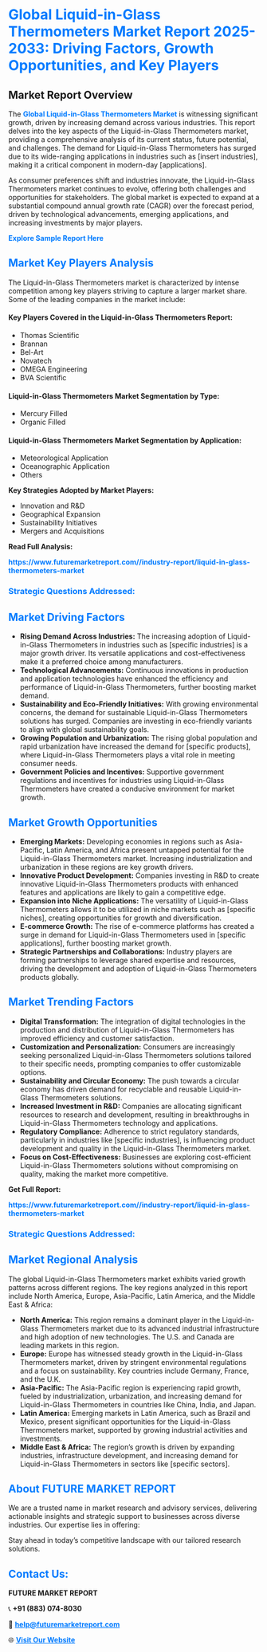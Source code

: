 <h1 style="color: #007BFF;">Global Liquid-in-Glass Thermometers Market Report 2025-2033: Driving Factors, Growth Opportunities, and Key Players</h1>

<section id="overview">
<h2>Market Report Overview</h2>
<p>The <a href="https://www.futuremarketreport.com//industry-report/liquid-in-glass-thermometers-market" style="color: #007BFF; text-decoration: none;"><strong>Global Liquid-in-Glass Thermometers Market</strong></a> is witnessing significant growth, driven by increasing demand across various industries. This report delves into the key aspects of the Liquid-in-Glass Thermometers market, providing a comprehensive analysis of its current status, future potential, and challenges. The demand for Liquid-in-Glass Thermometers has surged due to its wide-ranging applications in industries such as [insert industries], making it a critical component in modern-day [applications].</p>
<p>As consumer preferences shift and industries innovate, the Liquid-in-Glass Thermometers market continues to evolve, offering both challenges and opportunities for stakeholders. The global market is expected to expand at a substantial compound annual growth rate (CAGR) over the forecast period, driven by technological advancements, emerging applications, and increasing investments by major players.</p>
</section>

<section id="overview">
<p><a href="https://www.futuremarketreport.com//request-sample/reportId=91881" style="color: #007BFF; text-decoration: none;"><strong>Explore Sample Report Here</strong></a></p>
</section>

<section id="key-players">
<h2 style="color: #007BFF;">Market Key Players Analysis</h2>
<p>The Liquid-in-Glass Thermometers market is characterized by intense competition among key players striving to capture a larger market share. Some of the leading companies in the market include:</p>
<h4>Key Players Covered in the Liquid-in-Glass Thermometers Report:</h4>
<ul><li>Thomas Scientific</li><li>Brannan</li><li>Bel-Art</li><li>Novatech</li><li>OMEGA Engineering</li><li>BVA Scientific</li></ul>
<h4>Liquid-in-Glass Thermometers Market Segmentation by Type:</h4>
<ul><li>Mercury Filled</li><li>Organic Filled</li></ul>

<h4>Liquid-in-Glass Thermometers Market Segmentation by Application:</h4>
<ul><li>Meteorological Application</li><li>Oceanographic Application</li><li>Others</li></ul>
<p><strong>Key Strategies Adopted by Market Players:</strong></p>
<ul>
<li>Innovation and R&D</li>
<li>Geographical Expansion</li>
<li>Sustainability Initiatives</li>
<li>Mergers and Acquisitions</li>
</ul>
</section>

<section>
<p><strong>Read Full Analysis: </strong></p><a href="https://www.futuremarketreport.com//industry-report/liquid-in-glass-thermometers-market" style="color: #007BFF; text-decoration: none;"><strong>https://www.futuremarketreport.com//industry-report/liquid-in-glass-thermometers-market</strong></a>
<h3 style="color: #007BFF;">Strategic Questions Addressed:</h3>
</section>

<section id="driving-factors">
<h2 style="color: #007BFF;">Market Driving Factors</h2>
<ul>
<li><strong>Rising Demand Across Industries:</strong> The increasing adoption of Liquid-in-Glass Thermometers in industries such as [specific industries] is a major growth driver. Its versatile applications and cost-effectiveness make it a preferred choice among manufacturers.</li>
<li><strong>Technological Advancements:</strong> Continuous innovations in production and application technologies have enhanced the efficiency and performance of Liquid-in-Glass Thermometers, further boosting market demand.</li>
<li><strong>Sustainability and Eco-Friendly Initiatives:</strong> With growing environmental concerns, the demand for sustainable Liquid-in-Glass Thermometers solutions has surged. Companies are investing in eco-friendly variants to align with global sustainability goals.</li>
<li><strong>Growing Population and Urbanization:</strong> The rising global population and rapid urbanization have increased the demand for [specific products], where Liquid-in-Glass Thermometers plays a vital role in meeting consumer needs.</li>
<li><strong>Government Policies and Incentives:</strong> Supportive government regulations and incentives for industries using Liquid-in-Glass Thermometers have created a conducive environment for market growth.</li>
</ul>
</section>

<section id="growth-opportunities">
<h2 style="color: #007BFF;">Market Growth Opportunities</h2>
<ul>
<li><strong>Emerging Markets:</strong> Developing economies in regions such as Asia-Pacific, Latin America, and Africa present untapped potential for the Liquid-in-Glass Thermometers market. Increasing industrialization and urbanization in these regions are key growth drivers.</li>
<li><strong>Innovative Product Development:</strong> Companies investing in R&D to create innovative Liquid-in-Glass Thermometers products with enhanced features and applications are likely to gain a competitive edge.</li>
<li><strong>Expansion into Niche Applications:</strong> The versatility of Liquid-in-Glass Thermometers allows it to be utilized in niche markets such as [specific niches], creating opportunities for growth and diversification.</li>
<li><strong>E-commerce Growth:</strong> The rise of e-commerce platforms has created a surge in demand for Liquid-in-Glass Thermometers used in [specific applications], further boosting market growth.</li>
<li><strong>Strategic Partnerships and Collaborations:</strong> Industry players are forming partnerships to leverage shared expertise and resources, driving the development and adoption of Liquid-in-Glass Thermometers products globally.</li>
</ul>
</section>

<section id="trending-factors">
<h2 style="color: #007BFF;">Market Trending Factors</h2>
<ul>
<li><strong>Digital Transformation:</strong> The integration of digital technologies in the production and distribution of Liquid-in-Glass Thermometers has improved efficiency and customer satisfaction.</li>
<li><strong>Customization and Personalization:</strong> Consumers are increasingly seeking personalized Liquid-in-Glass Thermometers solutions tailored to their specific needs, prompting companies to offer customizable options.</li>
<li><strong>Sustainability and Circular Economy:</strong> The push towards a circular economy has driven demand for recyclable and reusable Liquid-in-Glass Thermometers solutions.</li>
<li><strong>Increased Investment in R&D:</strong> Companies are allocating significant resources to research and development, resulting in breakthroughs in Liquid-in-Glass Thermometers technology and applications.</li>
<li><strong>Regulatory Compliance:</strong> Adherence to strict regulatory standards, particularly in industries like [specific industries], is influencing product development and quality in the Liquid-in-Glass Thermometers market.</li>
<li><strong>Focus on Cost-Effectiveness:</strong> Businesses are exploring cost-efficient Liquid-in-Glass Thermometers solutions without compromising on quality, making the market more competitive.</li>
</ul>
</section>

<section>
<p><strong>Get Full Report: </strong></p><a href="https://www.futuremarketreport.com//industry-report/liquid-in-glass-thermometers-market" style="color: #007BFF; text-decoration: none;"><strong>https://www.futuremarketreport.com//industry-report/liquid-in-glass-thermometers-market</strong></a>
<h3 style="color: #007BFF;">Strategic Questions Addressed:</h3>
</section>


<section id="regional-analysis">
<h2 style="color: #007BFF;">Market Regional Analysis</h2>
<p>The global Liquid-in-Glass Thermometers market exhibits varied growth patterns across different regions. The key regions analyzed in this report include North America, Europe, Asia-Pacific, Latin America, and the Middle East & Africa:</p>
<ul>
<li><strong>North America:</strong> This region remains a dominant player in the Liquid-in-Glass Thermometers market due to its advanced industrial infrastructure and high adoption of new technologies. The U.S. and Canada are leading markets in this region.</li>
<li><strong>Europe:</strong> Europe has witnessed steady growth in the Liquid-in-Glass Thermometers market, driven by stringent environmental regulations and a focus on sustainability. Key countries include Germany, France, and the U.K.</li>
<li><strong>Asia-Pacific:</strong> The Asia-Pacific region is experiencing rapid growth, fueled by industrialization, urbanization, and increasing demand for Liquid-in-Glass Thermometers in countries like China, India, and Japan.</li>
<li><strong>Latin America:</strong> Emerging markets in Latin America, such as Brazil and Mexico, present significant opportunities for the Liquid-in-Glass Thermometers market, supported by growing industrial activities and investments.</li>
<li><strong>Middle East & Africa:</strong> The region’s growth is driven by expanding industries, infrastructure development, and increasing demand for Liquid-in-Glass Thermometers in sectors like [specific sectors].</li>
</ul>
</section>

<footer>
<h2 style="color: #007BFF;">About FUTURE MARKET REPORT</h2>
<p>We are a trusted name in market research and advisory services, delivering actionable insights and strategic support to businesses across diverse industries. Our expertise lies in offering:</p>

<p>Stay ahead in today’s competitive landscape with our tailored research solutions.</p>

<h2 style="color: #007BFF;">Contact Us:</h2>
<p><strong>FUTURE MARKET REPORT</strong></p>
<p>📞 <strong>+91 (883) 074-8030</strong></p>
<p>📧 <strong><a href="mailto:help@futuremarketreport.com" style="color: #007BFF;">help@futuremarketreport.com</a></strong></p>
<p>🌐 <strong><a href="https://www.futuremarketreport.com/" style="color: #007BFF;">Visit Our Website</a></strong></p>
</footer>